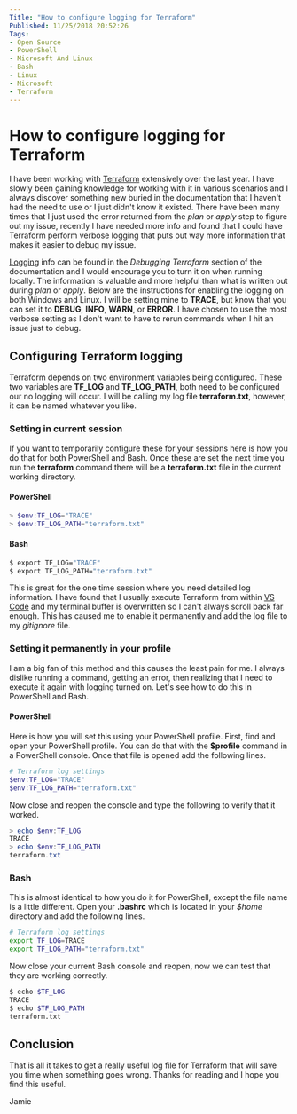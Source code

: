 ```yaml
---
Title: "How to configure logging for Terraform"
Published: 11/25/2018 20:52:26
Tags: 
- Open Source
- PowerShell
- Microsoft And Linux
- Bash 
- Linux
- Microsoft
- Terraform
---
```

# How to configure logging for Terraform

I have been working with [Terraform](https://www.terraform.io) extensively over the last year. I have slowly been gaining knowledge for working with it in various scenarios and I always discover something new buried in the documentation that I haven't had the need to use or I just didn't know it existed. There have been many times that I just used the error returned from the *plan* or *apply* step to figure out my issue, recently I have needed more info and found that I could have Terraform perform verbose logging that puts out way more information that makes it easier to debug my issue.

[Logging](https://www.terraform.io/docs/internals/debugging.html) info can be found in the *Debugging Terraform* section of the documentation and I would encourage you to turn it on when running locally. The information is valuable and more helpful than what is written out during *plan* or *apply*. Below are the instructions for enabling the logging on both Windows and Linux. I will be setting mine to **TRACE**, but know that you can set it to **DEBUG**, **INFO**, **WARN**, or **ERROR**. I have chosen to use the most verbose setting as I don't want to have to rerun commands when I hit an issue just to debug. 

## Configuring Terraform logging

Terraform depends on two environment variables being configured. These two variables are **TF_LOG** and **TF_LOG_PATH**, both need to be configured our no logging will occur. I will be calling my log file **terraform.txt**, however, it can be named whatever you like.

### Setting in current session

If you want to temporarily configure these for your sessions here is how you do that for both PowerShell and Bash. Once these are set the next time you run the **terraform** command there will be a **terraform.txt** file in the current working directory.

#### PowerShell

```PowerShell
> $env:TF_LOG="TRACE"
> $env:TF_LOG_PATH="terraform.txt"
```

#### Bash

```Bash
$ export TF_LOG="TRACE"
$ export TF_LOG_PATH="terraform.txt"
```

This is great for the one time session where you need detailed log information. I have found that I usually execute Terraform from within [VS Code](https://code.visualstudio.com/) and my terminal buffer is overwritten so I can't always scroll back far enough. This has caused me to enable it permanently and add the log file to my *gitignore* file.

### Setting it permanently in your profile

I am a big fan of this method and this causes the least pain for me. I always dislike running a command, getting an error, then realizing that I need to execute it again with logging turned on. Let's see how to do this in PowerShell and Bash.

#### PowerShell

Here is how you will set this using your PowerShell profile. First, find and open your PowerShell profile. You can do that with the **$profile** command in a PowerShell console. Once that file is opened add the following lines.

```PowerShell
# Terraform log settings
$env:TF_LOG="TRACE"
$env:TF_LOG_PATH="terraform.txt"
```

Now close and reopen the console and type the following to verify that it worked.

```PowerShell
> echo $env:TF_LOG
TRACE
> echo $env:TF_LOG_PATH
terraform.txt
```

### Bash

This is almost identical to how you do it for PowerShell, except the file name is a little different. Open your **.bashrc** which is located in your *$home* directory and add the following lines.

```Bash
# Terraform log settings
export TF_LOG=TRACE
export TF_LOG_PATH="terraform.txt"
```

Now close your current Bash console and reopen, now we can test that they are working correctly.

```Bash
$ echo $TF_LOG
TRACE
$ echo $TF_LOG_PATH
terraform.txt
```

## Conclusion

That is all it takes to get a really useful log file for Terraform that will save you time when something goes wrong. Thanks for reading and I hope you find this useful.

Jamie
